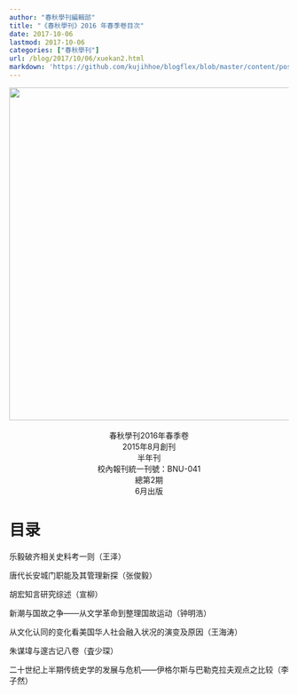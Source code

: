 ```yaml
---
author: "春秋學刊編輯部"
title: "《春秋學刊》2016 年春季卷目次"
date: 2017-10-06
lastmod: 2017-10-06
categories: ["春秋學刊"]
url: /blog/2017/10/06/xuekan2.html
markdown: 'https://github.com/kujihhoe/blogflex/blob/master/content/post/2017-10-06-xuekan2.md'
---
```

<!--more-->

<img src="https://www.superbed.cn/pic/5be2baa69dc6d6b928f1a0a7" width="600"/>
<br>
<br>
<center><v>春秋學刊</v>2016年春季卷</center>
<center>2015年8月創刊</center>
<center>半年刊</center>
<center>校內報刊統一刊號：BNU-041</center>
<center>總第2期</center>
<center>6月出版</center>

# 目录
乐毅破齐相关史料考一则（王泽）

唐代长安城门职能及其管理新探（张俊毅）

胡宏<v>知言</v>研究综述（宣柳）

<v>新潮</v>与<v>国故</v>之争——从文学革命到整理国故运动（钟明浩）

从文化认同的变化看美国华人社会融入状况的演变及原因（王海涛）

朱谋㙔与邃古记八卷（査少琛）

二十世纪上半期传统史学的发展与危机——伊格尔斯与巴勒克拉夫观点之比较（李子然）
